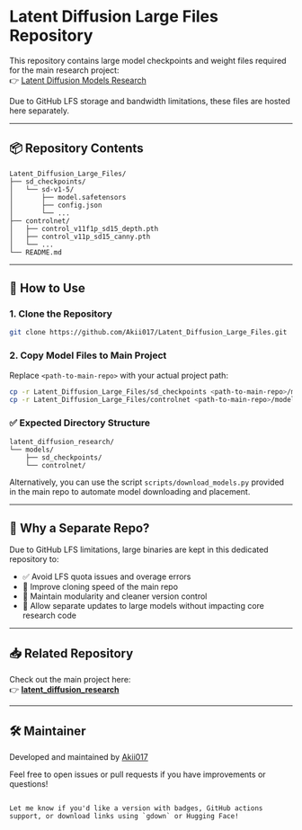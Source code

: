 


# Latent Diffusion Large Files Repository

This repository contains large model checkpoints and weight files required for the main research project:  
👉 [Latent Diffusion Models Research](https://github.com/Akii017/latent_diffusion_research)

Due to GitHub LFS storage and bandwidth limitations, these files are hosted here separately.

---

## 📦 Repository Contents

```plaintext
Latent_Diffusion_Large_Files/
├── sd_checkpoints/
│   └── sd-v1-5/
│       ├── model.safetensors
│       ├── config.json
│       └── ...
├── controlnet/
│   ├── control_v11f1p_sd15_depth.pth
│   ├── control_v11p_sd15_canny.pth
│   └── ...
└── README.md
```

---

## 🔄 How to Use

### 1. Clone the Repository

```bash
git clone https://github.com/Akii017/Latent_Diffusion_Large_Files.git
```

### 2. Copy Model Files to Main Project

Replace `<path-to-main-repo>` with your actual project path:

```bash
cp -r Latent_Diffusion_Large_Files/sd_checkpoints <path-to-main-repo>/models/
cp -r Latent_Diffusion_Large_Files/controlnet <path-to-main-repo>/models/
```

### ✅ Expected Directory Structure

```plaintext
latent_diffusion_research/
└── models/
    ├── sd_checkpoints/
    └── controlnet/
```

Alternatively, you can use the script `scripts/download_models.py` provided in the main repo to automate model downloading and placement.

---

## 📌 Why a Separate Repo?

Due to GitHub LFS limitations, large binaries are kept in this dedicated repository to:

- ✅ Avoid LFS quota issues and overage errors
- 🚀 Improve cloning speed of the main repo
- 🧩 Maintain modularity and cleaner version control
- 🔄 Allow separate updates to large models without impacting core research code

---

## 📥 Related Repository

Check out the main project here:  
👉 **[latent_diffusion_research](https://github.com/Akii017/latent_diffusion_research)**

---

## 🛠 Maintainer

Developed and maintained by [Akii017](https://github.com/Akii017)

Feel free to open issues or pull requests if you have improvements or questions!
```

Let me know if you'd like a version with badges, GitHub actions support, or download links using `gdown` or Hugging Face!
